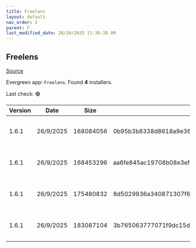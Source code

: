 ```yaml
---
title: Freelens
layout: default
nav_order: 2
parent: F
last_modified_date: 28/10/2025 11:38:20 AM
---
```


## Freelens

[Source](https://freelensapp.github.io/)

Evergreen app: `Freelens`. Found **4** installers.

Last check: 🟢

| Version | Date      | Size      | Sha256                                                           | Architecture | InstallerType | Type | URI                                                                                                                                                                                                    |
| ------- | --------- | --------- | ---------------------------------------------------------------- | ------------ | ------------- | ---- | ------------------------------------------------------------------------------------------------------------------------------------------------------------------------------------------------------ |
| 1.6.1   | 26/9/2025 | 168084056 | 0b95b3b8338d8618a9e36c5b1c8a5d06df7f60329777cc3dc80b5a02bca39c9e | ARM64        | Default       | exe  | [https://github.com/freelensapp/freelens/releases/download/v1.6.1/Freelens-1.6.1-windows-arm64.exe](https://github.com/freelensapp/freelens/releases/download/v1.6.1/Freelens-1.6.1-windows-arm64.exe) |
| 1.6.1   | 26/9/2025 | 168453296 | aa6fe845ac19708b08e3ef12ecfc2b8bdf7f5c65d3e602735629ba222147daff | x64          | Default       | exe  | [https://github.com/freelensapp/freelens/releases/download/v1.6.1/Freelens-1.6.1-windows-amd64.exe](https://github.com/freelensapp/freelens/releases/download/v1.6.1/Freelens-1.6.1-windows-amd64.exe) |
| 1.6.1   | 26/9/2025 | 175480832 | 8d5029936a340871307f621c1b4f753073e4ba42c545104a222234a462469062 | ARM64        | Default       | msi  | [https://github.com/freelensapp/freelens/releases/download/v1.6.1/Freelens-1.6.1-windows-arm64.msi](https://github.com/freelensapp/freelens/releases/download/v1.6.1/Freelens-1.6.1-windows-arm64.msi) |
| 1.6.1   | 26/9/2025 | 183087104 | 3b765063777071f9dc15d12a7066f5e51ee30737260237c184ea25283e10a4e0 | x64          | Default       | msi  | [https://github.com/freelensapp/freelens/releases/download/v1.6.1/Freelens-1.6.1-windows-amd64.msi](https://github.com/freelensapp/freelens/releases/download/v1.6.1/Freelens-1.6.1-windows-amd64.msi) |
